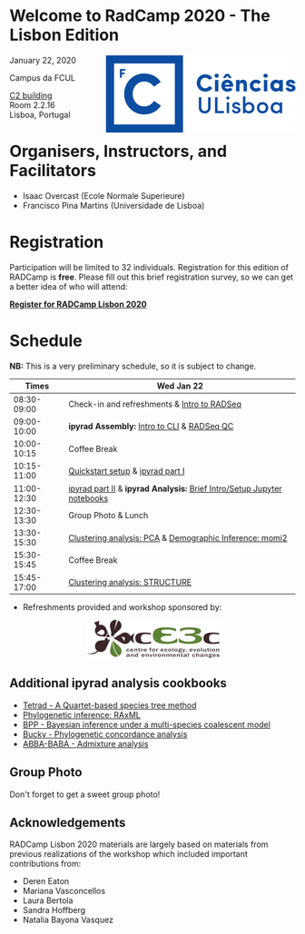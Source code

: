 # Welcome to RadCamp 2020 - The Lisbon Edition

<div style="float: right"><img src="logos/FCUL.png" /></div>

January 22, 2020

Campus da FCUL

[C2 building](https://goo.gl/maps/pAwdY8oLWgzguNcq7)  
Room 2.2.16  
Lisboa, Portugal

# Organisers, Instructors, and Facilitators

  - Isaac Overcast (Ecole Normale Superieure)
  - Francisco Pina Martins (Universidade de Lisboa)

# Registration

Participation will be limited to 32 individuals. Registration for this edition
of RADCamp is **free**. Please fill out this brief registration survey, so we
can get a better idea of who will attend:

[**Register for RADCamp Lisbon 2020**](https://docs.google.com/forms/d/129_FxaL50mF-twSHeA8_qO8MMeYyy4JL_uVgrMB2O04/edit?ts=5dfff823)

# Schedule

__NB:__ This is a very preliminary schedule, so it is subject to change.

Times           | Wed Jan 22 |
-----           | ------ |
08:30-09:00     | Check-in and refreshments & [Intro to RADSeq](00_Intro_RAD.md) |
09:00-10:00     | **ipyrad Assembly:** [Intro to CLI](02_intro_linux_CLI.md)  & [RADSeq QC](01_setup_qc.md) |
10:00-10:15     | Coffee Break |
10:15-11:00     | [Quickstart setup](ipyrad_Install_Quickstart.md) & [ipyrad part I](02_ipyrad_partI_CLI.md) |
11:00-12:30     | [ipyrad part II](03_ipyrad_partII_CLI.md) & **ipyrad Analysis:** [Brief Intro/Setup Jupyter notebooks](Jupyter_Notebook_Setup.md) |
12:30-13:30      | Group Photo & Lunch |
13:30-15:30      | [Clustering analysis: PCA](04_PCA_API.md) & [Demographic Inference: momi2](07_momi2_API.md)| 
15:30-15:45     | Coffee Break |
15:45-17:00      | [Clustering analysis: STRUCTURE](05_STRUCTURE_API.md) |

* Refreshments provided and workshop sponsored by:

<div align="center" markdown="1">

[![cE3c](logos/cE3c.png)](https://ce3c.ciencias.ulisboa.pt)

</div>

## Additional ipyrad analysis cookbooks
* [Tetrad - A Quartet-based species tree method](https://nbviewer.jupyter.org/github/dereneaton/ipyrad/blob/master/tests/cookbook-tetrad.ipynb)
* [Phylogenetic inference: RAxML](06_RAxML_API.md)
* [BPP - Bayesian inference under a multi-species coalescent model](https://nbviewer.jupyter.org/github/dereneaton/ipyrad/blob/master/tests/cookbook-bpp-species-delimitation.ipynb)
* [Bucky - Phylogenetic concordance analysis](https://nbviewer.jupyter.org/github/dereneaton/ipyrad/blob/master/tests/cookbook-bucky.ipynb)
* [ABBA-BABA - Admixture analysis](https://nbviewer.jupyter.org/github/dereneaton/ipyrad/blob/master/tests/cookbook-abba-baba.ipynb)

## Group Photo
Don't forget to get a sweet group photo!

## Acknowledgements
RADCamp Lisbon 2020 materials are largely based on materials from previous
realizations of the workshop which included important contributions from:
* Deren Eaton
* Mariana Vasconcellos
* Laura Bertola
* Sandra Hoffberg
* Natalia Bayona Vasquez
